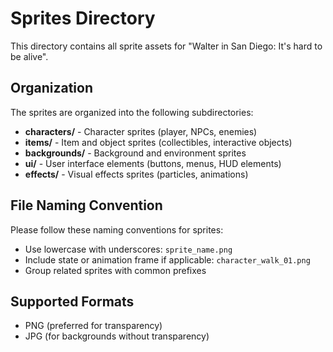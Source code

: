 # Sprites Directory

This directory contains all sprite assets for "Walter in San Diego: It's hard to be alive".

## Organization

The sprites are organized into the following subdirectories:

- **characters/** - Character sprites (player, NPCs, enemies)
- **items/** - Item and object sprites (collectibles, interactive objects)
- **backgrounds/** - Background and environment sprites
- **ui/** - User interface elements (buttons, menus, HUD elements)
- **effects/** - Visual effects sprites (particles, animations)

## File Naming Convention

Please follow these naming conventions for sprites:
- Use lowercase with underscores: `sprite_name.png`
- Include state or animation frame if applicable: `character_walk_01.png`
- Group related sprites with common prefixes

## Supported Formats

- PNG (preferred for transparency)
- JPG (for backgrounds without transparency)
